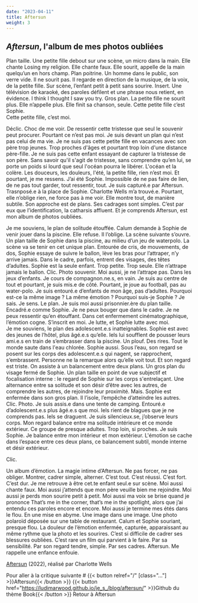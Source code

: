 ```yaml
--- 
date: "2023-04-11"
title: Aftersun
weight: 3
---
```


## *Aftersun*, l'album de mes photos oubliées

Plan taille. Une petite fille debout sur une scène, un micro dans la main. Elle chante Losing my religion. Elle chante faux. Elle sourit, appelle de la main quelqu’un en hors champ. Plan poitrine. Un homme dans le public, son verre vide. Il ne sourit pas. Il regarde en direction de la musique, de la voix, de la petite fille. Sur scène, l’enfant petit à petit sans sourire. Insert. Une télévision de karaoké, des paroles défilent et une phrase nous retient, en évidence. I think I thought I saw you try. Gros plan. La petite fille ne sourit plus. Elle n’appelle plus. Elle finit sa chanson, seule. Cette petite fille c’est Sophie.  
Cette petite fille, c’est moi.  

Déclic. Choc de me voir. De ressentir cette tristesse que seul le souvenir peut procurer. Pourtant ce n’est pas moi. Je suis devant un plan qui n’est pas celui de ma vie. Je ne suis pas cette petite fille en vacances avec son père trop jeunes. Trop proches d'âges et pourtant trop loin d'une distance père-fille. Je ne suis pas cette enfant essayant de capturer la tristesse de son père. Sans savoir qu'il s'agit de tristesse, sans comprendre qu’en lui, se porte un poids si lourd que seul l'océan pourra le libérer. L'océan et la colère. Les douceurs, les douleurs, l'été, la petite fille, rien n’est moi. Et pourtant, je me ressens. J’ai été Sophie. Impossible de ne pas faire de lien, de ne pas tout garder, tout ressentir, tout. Je suis capturé.e par Aftersun. Trasnposé.e à la place de Sophie. Charlotte Wells m’a trouvé.e. Pourtant, elle n’oblige rien, ne force pas à me voir. Elle montre tout, de manière subtile. Son approche est de plans. Ses cadrages sont simples. C’est par eux que l’identification, la catharsis affluent. Et je comprends
Aftersun, est mon album de photos oubliées. 

Je me souviens, le plan de solitude étouffée. Calum demande à Sophie de venir jouer dans la piscine. Elle refuse. Il l’oblige. La scène suivante s’ouvre. Un plan taille de Sophie dans la piscine, au milieu d’un jeu de waterpolo. La scène va se tenir en cet unique plan. Entourée de cris, de mouvements, de dos, Sophie essaye de suivre le ballon, lève les bras pour l’attraper, n’y arrive jamais. Dans le cadre, parfois, entrent des visages, des têtes d’adultes. Sophie est la seule enfant. Trop petite. Trop seule. Elle n’attrape jamais le ballon. Clic. Photo souvenir. Moi aussi, je ne l’attrape pas. Dans les jeux d’enfants. Je cours de compagnon.ne.s, en vain. Je suis au centre de tout et pourtant, je suis mis.e de côté. Pourtant, je joue au football, pas au water-polo. Je suis entouré.e d’enfants de mon âge, pas d’adultes. Pourquoi est-ce la même image ? La même émotion ? Pourquoi suis-je Sophie ? Je sais. Je sens. Le plan. Je suis moi aussi prisonnier.ère du plan taille. Encadré.e comme Sophie. Je ne peux bouger que dans le cadre. Je ne peux ressentir qu’en étouffant. Dans cet enfermement cinématographique, l’émotion cogne. S’inscrit en moi. Je lutte, et Sophie lutte avec moi.   
Je me souviens, le plan des adolescent.e.s inatteignables. Sophie est avec des jeunes de l’hôtel, plus âgé.e.s qu’elle. Iels lui soufflent de pousser leurs ami.e.s en train de s’embrasser dans la piscine. Un plouf. Des rires. Tout le monde saute dans l'eau chlorée. Sophie aussi. Sous l’eau, son regard se posent sur les corps des adolescent.e.s qui nagent, se rapprochent, s’embrassent. Personne ne la remarque alors qu’elle voit tout. Et son regard est triste. On assiste à un balancement entre deux plans. Un gros plan du visage fermé de Sophie. Un plan taille en point de vue subjectif et focalisation interne : le regard de Sophie sur les corps s'entrelaçant. Une alternance entre sa solitude et son désir d’être avec les autres, de comprendre les autres, de rejoindre leur proximité. Mais. Sophie est enfermée dans son gros plan. Il l’isole, l’empêche d’atteindre les autres. Clic. Photo. Je suis assis.e dans une tente de camping. Entouré.e d’adolescent.e.s plus âgé.e.s que moi. Iels rient de blagues que je ne comprends pas. Iels se draguent. Je suis silencieux.se, j’observe leurs corps. Mon regard balance entre ma solitude intérieure et ce monde extérieur. Ce groupe de presque adultes. Trop loin, si proches. Je suis Sophie. Je balance entre mon intérieur et mon extérieur. L'émotion se cache dans l’espace entre ces deux plans, ce balancement subtil, monde interne et désir extérieur. 
 
 Clic.  
 
Un album d’émotion. La magie intime d’Aftersun. Ne pas forcer, ne pas obliger. Montrer, cadrer simple, alterner. C’est tout. C’est réussi. C’est fort. C’est dur. Je me retrouve à être cet.te enfant seul.e sur scène. Moi aussi chante faux. Moi aussi j’attends que mon père veuille bien me rejoindre. Moi aussi je perds mon sourire petit à petit. Moi aussi ma voix se brise quand je prononce That’s me in the corner, that’s me in the spotlight, alors que j’ai entendu ces paroles encore et encore. Moi aussi je termine mes étés dans le flou. En une mise en abyme. Une image dans une image. Une photo polaroïd déposée sur une table de restaurant.  Calum et Sophie souriant, presque flou. La douleur de l’émotion enfermée, capturée, apparaissant au même rythme que la photo et les sourires. C’est si difficile de cadrer ses blessures oubliées. C’est rare un film qui parvient à le faire. Par sa sensibilité. Par son regard tendre, simple. Par ses cadres. Aftersun. Me rappelle une enfance enfouie.

[Aftersun](https://www.youtube.com/watch?v=G9jOaggGPKQ) (2022), réalisé par Charlotte Wells

Pour aller à la critique suivante # {{< button relref="/" [class="..."] >}}Aftersun{{< /button >}} {{< button href="https://ludimarwood.github.io/je_s_/blog/aftersun/" >}}Github du thème Book{{< /button >}} Retour à Aftersun



